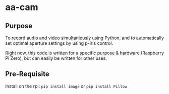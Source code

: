 # aa-cam

## Purpose

To record audio and video simultaniously using Python, and to automatically set optimal aperture settings by using p-iris control.  

Right now, this code is written for a specific purpose & hardware (Raspberry Pi Zero), but can easily be written for other uses.

## Pre-Requisite

Install on the rpi:
`pip install image` or `pip install Pillow`




